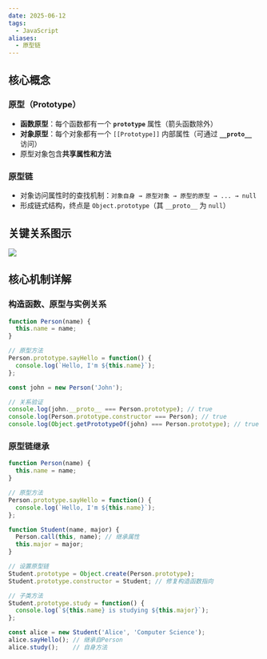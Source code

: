 ```yaml
---
date: 2025-06-12
tags:
  - JavaScript
aliases:
  - 原型链
---
```

## 核心概念

### 原型（Prototype）

- **函数原型**：每个函数都有一个 **`prototype`** 属性（箭头函数除外）
- **对象原型**：每个对象都有一个 `[[Prototype]]` 内部属性（可通过 **`__proto__`** 访问）
- 原型对象包含**共享属性和方法**

###  原型链
- 对象访问属性时的查找机制：`对象自身 → 原型对象 → 原型的原型 → ... → null`
- 形成链式结构，终点是 `Object.prototype`（其 `__proto__` 为 `null`）



## 关键关系图示

![](https://pic-go-image-1363881366.cos.ap-chengdu.myqcloud.com/Image%2F%E5%8E%9F%E5%9E%8B%E9%93%BE.jpg)



## 核心机制详解

### 构造函数、原型与实例关系

```js
function Person(name) {
  this.name = name;
}

// 原型方法
Person.prototype.sayHello = function() {
  console.log(`Hello, I'm ${this.name}`);
};

const john = new Person('John');

// 关系验证
console.log(john.__proto__ === Person.prototype); // true
console.log(Person.prototype.constructor === Person); // true
console.log(Object.getPrototypeOf(john) === Person.prototype); // true
```



###  原型链继承

```js
function Person(name) {
  this.name = name;
}

// 原型方法
Person.prototype.sayHello = function() {
  console.log(`Hello, I'm ${this.name}`);
};

function Student(name, major) {
  Person.call(this, name); // 继承属性
  this.major = major;
}

// 设置原型链
Student.prototype = Object.create(Person.prototype);
Student.prototype.constructor = Student; // 修复构造函数指向

// 子类方法
Student.prototype.study = function() {
  console.log(`${this.name} is studying ${this.major}`);
};

const alice = new Student('Alice', 'Computer Science');
alice.sayHello(); // 继承自Person
alice.study();    // 自身方法
```